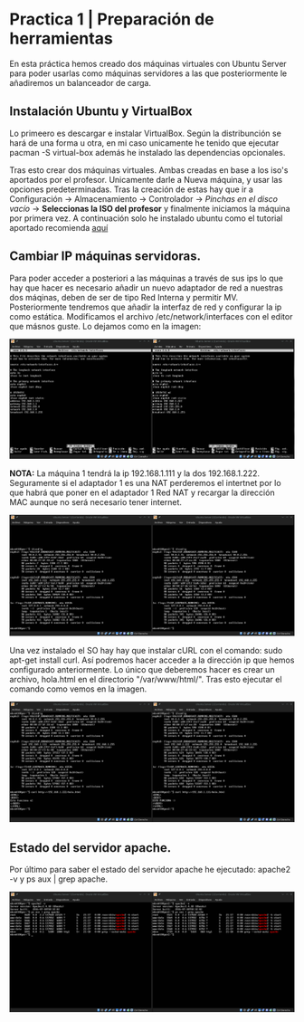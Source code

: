 # Practica 1 | Preparación de herramientas

En esta práctica hemos creado dos máquinas virtuales con Ubuntu Server para
poder usarlas como máquinas servidores a las que posteriormente
le añadiremos un  balanceador de carga.

## Instalación Ubuntu y VirtualBox

Lo primeero es descargar e instalar VirtualBox. Según la distribunción se hará de una
forma u otra, en mi caso unicamente he tenido que ejecutar pacman -S virtual-box
además he instalado las dependencias opcionales.

Tras esto crear dos máquinas virtuales. Ambas creadas en base a los iso's aportados 
por el profesor. Unicamente darle a Nueva máquina, y usar las opciones predeterminadas. 
Tras la creación de estas hay que ir a Configuración -> Almacenamiento -> Controlador -> *Pinchas en el disco vacío* -> **Seleccionas la ISO del profesor** y finalmente iniciamos la máquina por primera vez. A continuación solo he instalado ubuntu como el tutorial aportado recomienda [aquí](http://www.ubuntugeek.com/step-by-step-ubuntu-12-04-precise-lamp-server-setup.html)

## Cambiar IP máquinas servidoras. 
Para poder acceder a posteriori a las máquinas a través de sus ips lo que hay que hacer es necesario 
añadir un nuevo adaptador de red a nuestras dos máqinas, deben de ser de tipo Red Interna y permitir MV.
Posteriormente tendremos que añadir la interfaz de red y configurar la ip como estática. Modificamos el 
archivo /etc/network/interfaces con el editor que másnos guste. Lo dejamos como en la imagen:

![curl](https://github.com/mikel00per/SWAP/blob/master/Practica%201/interfacespng.png)

**NOTA:** La máquina 1 tendrá la ip 192.168.1.111 y la dos 192.168.1.222. Seguramente si el
adaptador 1 es una NAT perderemos el intertnet por lo que habrá que poner en el adaptador 1
Red NAT y recargar la dirección MAC aunque no será necesario tener internet. 

![curl](https://github.com/mikel00per/SWAP/blob/master/Practica%201/ifconfig.png)

Una vez instalado el SO hay hay que instalar cURL con el comando: sudo apt-get install curl. Así
podremos hacer acceder a la dirección ip que hemos configurado anteriormente. Lo único que deberemos
hacer es crear un archivo, hola.html en el directorio "/var/www/html/". Tras esto ejecutar el comando como vemos
en la imagen. 

![curl](https://github.com/mikel00per/SWAP/blob/master/Practica%201/ipscambiadas_y_cur.png)

## Estado del servidor apache. 
Por último para saber el estado del servidor apache he ejecutado: apache2 -v y ps aux | grep apache.

![apache_rules](https://github.com/mikel00per/SWAP/blob/master/Practica%201/apache-status.png)

